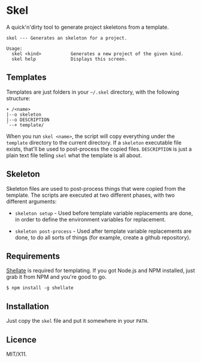 Skel
====

A quick'n'dirty tool to generate project skeletons from a template.

    skel --- Generates an skeleton for a project.

    Usage:
      skel <kind>           Generates a new project of the given kind.
      skel help             Displays this screen.


## Templates

Templates are just folders in your `~/.skel` directory, with the following
structure:

    + /<name>
    |--o skeleton
    |--o DESCRIPTION
    `--+ template/
    
When you run `skel <name>`, the script will copy everything under the
`template` directory to the current directory. If a `skeleton` executable file
exists, that'll be used to post-process the copied files. `DESCRIPTION` is just
a plain text file telling `skel` what the template is all about.


## Skeleton

Skeleton files are used to post-process things that were copied from the
template. The scripts are executed at two different phases, with two different
arguments:

  - `skeleton setup` - Used before template variable replacements are done, in
    order to define the environment variables for replacement.
    
  - `skeleton post-process` - Used after template variable replacements are
    done, to do all sorts of things (for example, create a github repository).
    

## Requirements

[Shellate](http://github.com/killdream/shellate) is required for templating. If
you got Node.js and NPM installed, just grab it from NPM and you're good to go.

    $ npm install -g shellate


## Installation

Just copy the `skel` file and put it somewhere in your `PATH`.


## Licence

MIT/X11.

